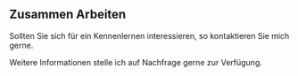 ## <i class="fa fa-handshake-o" aria-hidden="true"></i> Zusammen Arbeiten
Sollten Sie sich für ein Kennenlernen interessieren, so kontaktieren Sie mich gerne. 

Weitere Informationen stelle ich auf Nachfrage gerne zur Verfügung.

<a href="https://xing.com/profile/{{ site.xing_username }}"><i class="fa fa-xing-square fa-2x" aria-hidden="true"></i></a>
<a href="https://linkedin.com/in/{{ site.linkedin_username }}"><i class="fa fa-linkedin-square fa-2x" aria-hidden="true"></i></a>
<a href="https://github.com/{{ site.github_username }}"><i class="fa fa-github-square fa-2x" aria-hidden="true"></i> </a> 
<a href="mailto:{{ site.email }}"><i class="fa fa-envelope fa-2x" aria-hidden="true"></i></a>
